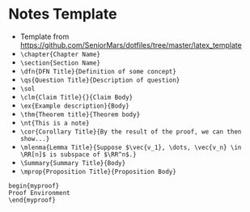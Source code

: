 # Notes Template

* Template from https://github.com/SeniorMars/dotfiles/tree/master/latex_template
* `\chapter{Chapter Name}`
* `\section{Section Name}`
* `\dfn{DFN Title}{Definition of some concept}`
* `\qs{Question Title}{Description of question}`
* `\sol`
* `\clm{Claim Title}{}{Claim Body} `
* `\ex{Example description}{Body}`
* `\thm{Theorem title}{Theorem body}`
* `\nt{This is a note}`
* `\cor{Corollary Title}{By the result of the proof, we can then show...}`
* `\mlenma{Lemma Title}{Suppose $\vec{v_1}, \dots, \vec{v_n} \in \RR[n]$ is subspace of $\RR^n$.}`
* `\Summary{Summary Title}{Body}`
* `\mprop{Proposition Title}{Proposition Body}`

```
begin{myproof}
Proof Environment
\end{myproof}
```

